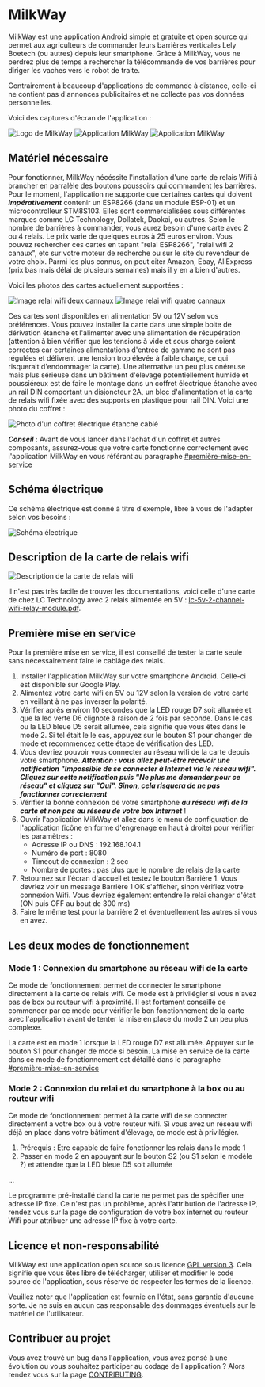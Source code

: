 # MilkWay

MilkWay est une application Android simple et gratuite et open source qui permet aux agriculteurs de commander leurs barrières verticales Lely Boetech (ou autres) depuis leur smartphone. Grâce à MilkWay, vous ne perdrez plus de temps à rechercher la télécommande de vos barrières pour diriger les vaches vers le robot de traite.

Contrairement à beaucoup d'applications de commande à distance, celle-ci ne contient pas d'annonces publicitaires et ne collecte pas vos données personnelles.

Voici des captures d'écran de l'application : 

![Logo de MilkWay](images/logo.png "Logo de MilkWay") 
![Application MilkWay](images/application_2portes.jpg "Application MilkWay")
![Application MilkWay](images/application_3portes.jpg "Application MilkWay")

## Matériel nécessaire

Pour fonctionner, MilkWay nécéssite l'installation d'une carte de relais Wifi à brancher en parralèle des boutons poussoirs qui commandent les barrières. Pour le moment, l'application ne supporte que certaines cartes qui doivent ***impérativement*** contenir un ESP8266 (dans un module ESP-01) et un microcontrolleur STM8S103. Elles sont commercialisées sous différentes marques comme LC Technology, Dollatek, Daokai, ou autres. Selon le nombre de barrières à commander, vous aurez besoin d'une carte avec 2 ou 4 relais. Le prix varie de quelques euros à 25 euros environ. Vous pouvez rechercher ces cartes en tapant "relai ESP8266", "relai wifi 2 canaux", etc sur votre moteur de recherche ou sur le site du revendeur de votre choix. Parmi les plus connus, on peut citer Amazon, Ebay, AliExpress (prix bas mais délai de plusieurs semaines) mais il y en a bien d'autres.

Voici les photos des cartes actuellement supportées : 

![Image relai wifi deux cannaux](images/relai_2_contacts.png "Relai wifi 2 canaux")
![Image relai wifi quatre cannaux](images/relai_4_contacts.png "Relai wifi 4 canaux")

Ces cartes sont disponibles en alimentation 5V ou 12V selon vos préférences. Vous pouvez installer la carte dans une simple boite de dérivation étanche et l'alimenter avec une alimentation de récupération (attention à bien vérifier que les tensions à vide et sous charge soient correctes car certaines alimentations d'entrée de gamme ne sont pas régulées et délivrent une tension trop élevée à faible charge, ce qui risquerait d'endommager la carte). Une alternative un peu plus onéreuse mais plus sérieuse dans un bâtiment d'élevage potentiellement humide et poussiéreux est de faire le montage dans un coffret électrique étanche avec un rail DIN comportant un disjoncteur 2A, un bloc d'alimentation et la carte de relais wifi fixée avec des supports en plastique pour rail DIN. Voici une photo du coffret : 

![Photo d'un coffret électrique étanche cablé](images/coffret.jpg "Exemple de montage")

***Conseil*** : Avant de vous lancer dans l'achat d'un coffret et autres composants, assurez-vous que votre carte fonctionne correctement avec l'application MilkWay en vous référant au paragraphe [#première-mise-en-service](#première-mise-en-service)

## Schéma électrique

Ce schéma électrique est donné à titre d'exemple, libre à vous de l'adapter selon vos besoins : 

![Schéma électrique](images/schema_electrique.png "Schéma électrique")


## Description de la carte de relais wifi

![Description de la carte de relais wifi](images/relai_details.jpg "Description de la carte de relais wifi")

Il n'est pas très facile de trouver les documentations, voici celle d'une carte de chez LC Technology avec 2 relais alimentée en 5V : [lc-5v-2-channel-wifi-relay-module.pdf](images/lc-5v-2-channel-wifi-relay-module.pdf).

## Première mise en service

Pour la première mise en service, il est conseillé de tester la carte seule sans nécessairement faire le cablâge des relais. 

1. Installer l'application MilkWay sur votre smartphone Android. Celle-ci est disponible sur Google Play. 
2. Alimentez votre carte wifi en 5V ou 12V selon la version de votre carte en veillant à ne pas inverser la polarité.
3. Vérifier après environ 10 secondes que la LED rouge D7 soit allumée et que la led verte D6 clignote à raison de 2 fois par seconde. Dans le cas ou la LED bleue D5 serait allumée, cela signifie que vous êtes dans le mode 2. Si tel était le le cas, appuyez sur le bouton S1 pour changer de mode et recommencez cette étape de vérification des LED.
5. Vous devriez pouvoir vous connecter au réseau wifi de la carte depuis votre smartphone. ***Attention : vous allez peut-être recevoir une notification "Impossible de se connecter à Internet via le réseau wifi". Cliquez sur cette notification puis "Ne plus me demander pour ce réseau" et cliquez sur "Oui". Sinon, cela risquera de ne pas fonctionner correctement*** 
6. Vérifier la bonne connexion de votre smartphone ***au réseau wifi de la carte et non pas au réseau de votre box Internet*** ! 
7. Ouvrir l'application MilkWay et allez dans le menu de configuration de l'application (icône en forme d'engrenage en haut à droite) pour vérifier les paramètres : 
      - Adresse IP ou DNS : 192.168.104.1
      - Numéro de port : 8080
      - Timeout de connexion : 2 sec
      - Nombre de portes : pas plus que le nombre de relais de la carte
9. Retournez sur l'écran d'accueil et testez le bouton Barrière 1. Vous devriez voir un message Barrière 1 OK s'afficher, sinon vérifiez votre connexion Wifi. Vous devriez également entendre le relai changer d'état (ON puis OFF au bout de 300 ms)
10. Faire le même test pour la barrière 2 et éventuellement les autres si vous en avez. 

## Les deux modes de fonctionnement

### Mode 1 : Connexion du smartphone au réseau wifi de la carte

Ce mode de fonctionnement permet de connecter le smartphone directement à la carte de relais wifi. Ce mode est à privilégier si vous n'avez pas de box ou routeur wifi à proximité. Il est fortement conseillé de commencer par ce mode pour vérifier le bon fonctionnement de la carte avec l'application avant de tenter la mise en place du mode 2 un peu plus complexe.

La carte est en mode 1 lorsque la LED rouge D7 est allumée. Appuyer sur le bouton S1 pour changer de mode si besoin. La mise en service de la carte dans ce mode de fonctionnement est détaillé dans le paragraphe [#première-mise-en-service](#première-mise-en-service)

### Mode 2 : Connexion du relai et du smartphone à la box ou au routeur wifi

Ce mode de fonctionnement permet à la carte wifi de se connecter directement à votre box ou à votre routeur wifi. Si vous avez un réseau wifi déjà en place dans votre bâtiment d'élevage, ce mode est à privilégier.

1. Prérequis : Etre capable de faire fonctionner les relais dans le mode 1
2. Passer en mode 2 en appuyant sur le bouton S2 (ou S1 selon le modèle ?) et attendre que la LED bleue D5 soit allumée

...

Le programme pré-installé dand la carte ne permet pas de spécifier une adresse IP fixe. Ce n'est pas un problème, après l'attribution de l'adresse IP, rendez vous sur la page de configuration de votre box internet ou routeur Wifi pour attribuer une adresse IP fixe à votre carte.

## Licence et non-responsabilité
MilkWay est une application open source sous licence [GPL version 3](LICENSE). Cela signifie que vous êtes libre de télécharger, utiliser et modifier le code source de l'application, sous réserve de respecter les termes de la licence.

Veuillez noter que l'application est fournie en l'état, sans garantie d'aucune sorte. Je ne suis en aucun cas responsable des dommages éventuels sur le matériel de l'utilisateur.

## Contribuer au projet

Vous avez trouvé un bug dans l'application, vous avez pensé à une évolution ou vous souhaitez participer au codage de l'application ? Alors rendez vous sur la page [CONTRIBUTING](CONTRIBUTING.md).
